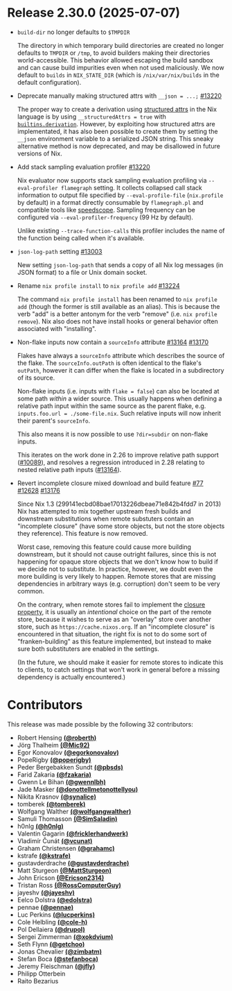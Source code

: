 # Release 2.30.0 (2025-07-07)

- `build-dir` no longer defaults to `$TMPDIR`

  The directory in which temporary build directories are created no longer defaults
  to `TMPDIR` or `/tmp`, to avoid builders making their directories
  world-accessible. This behavior allowed escaping the build sandbox and can
  cause build impurities even when not used maliciously. We now default to `builds`
  in `NIX_STATE_DIR` (which is `/nix/var/nix/builds` in the default configuration).

- Deprecate manually making structured attrs with `__json = ...;` [#13220](https://github.com/NixOS/nix/pull/13220)

  The proper way to create a derivation using [structured attrs] in the Nix language is by using `__structuredAttrs = true` with [`builtins.derivation`].
  However, by exploiting how structured attrs are implementated, it has also been possible to create them by setting the `__json` environment variable to a serialized JSON string.
  This sneaky alternative method is now deprecated, and may be disallowed in future versions of Nix.

  [structured attrs]: @docroot@/language/advanced-attributes.md#adv-attr-structuredAttrs
  [`builtins.derivation`]: @docroot@/language/builtins.html#builtins-derivation

- Add stack sampling evaluation profiler [#13220](https://github.com/NixOS/nix/pull/13220)

  Nix evaluator now supports stack sampling evaluation profiling via `--eval-profiler flamegraph` setting.
  It collects collapsed call stack information to output file specified by
  `--eval-profile-file` (`nix.profile` by default) in a format directly consumable
  by `flamegraph.pl` and compatible tools like [speedscope](https://speedscope.app/).
  Sampling frequency can be configured via `--eval-profiler-frequency` (99 Hz by default).

  Unlike existing `--trace-function-calls` this profiler includes the name of the function
  being called when it's available.

- `json-log-path` setting [#13003](https://github.com/NixOS/nix/pull/13003)

  New setting `json-log-path` that sends a copy of all Nix log messages (in JSON format) to a file or Unix domain socket.

- Rename `nix profile install` to `nix profile add` [#13224](https://github.com/NixOS/nix/pull/13224)

  The command `nix profile install` has been renamed to `nix profile add` (though the former is still available as an alias). This is because the verb "add" is a better antonym for the verb "remove" (i.e. `nix profile remove`). Nix also does not have install hooks or general behavior often associated with "installing".

- Non-flake inputs now contain a `sourceInfo` attribute [#13164](https://github.com/NixOS/nix/issues/13164) [#13170](https://github.com/NixOS/nix/pull/13170)

  Flakes have always a `sourceInfo` attribute which describes the source of the flake.
  The `sourceInfo.outPath` is often identical to the flake's `outPath`, however it can differ when the flake is located in a subdirectory of its source.

  Non-flake inputs (i.e. inputs with `flake = false`) can also be located at some path _within_ a wider source.
  This usually happens when defining a relative path input within the same source as the parent flake, e.g. `inputs.foo.url = ./some-file.nix`.
  Such relative inputs will now inherit their parent's `sourceInfo`.

  This also means it is now possible to use `?dir=subdir` on non-flake inputs.

  This iterates on the work done in 2.26 to improve relative path support ([#10089](https://github.com/NixOS/nix/pull/10089)),
  and resolves a regression introduced in 2.28 relating to nested relative path inputs ([#13164](https://github.com/NixOS/nix/issues/13164)).

- Revert incomplete closure mixed download and build feature [#77](https://github.com/NixOS/nix/issues/77) [#12628](https://github.com/NixOS/nix/issues/12628) [#13176](https://github.com/NixOS/nix/pull/13176)

  Since Nix 1.3 (299141ecbd08bae17013226dbeae71e842b4fdd7 in 2013) Nix has attempted to mix together upstream fresh builds and downstream substitutions when remote substuters contain an "incomplete closure" (have some store objects, but not the store objects they reference).
  This feature is now removed.

  Worst case, removing this feature could cause more building downstream, but it should not cause outright failures, since this is not happening for opaque store objects that we don't know how to build if we decide not to substitute.
  In practice, however, we doubt even the more building is very likely to happen.
  Remote stores that are missing dependencies in arbitrary ways (e.g. corruption) don't seem to be very common.

  On the contrary, when remote stores fail to implement the [closure property](@docroot@/store/store-object.md#closure-property), it is usually an *intentional* choice on the part of the remote store, because it wishes to serve as an "overlay" store over another store, such as `https://cache.nixos.org`.
  If an "incomplete closure" is encountered in that situation, the right fix is not to do some sort of "franken-building" as this feature implemented, but instead to make sure both substituters are enabled in the settings.

  (In the future, we should make it easier for remote stores to indicate this to clients, to catch settings that won't work in general before a missing dependency is actually encountered.)


# Contributors


This release was made possible by the following 32 contributors:

- Robert Hensing [**(@roberth)**](https://github.com/roberth)
- Jörg Thalheim [**(@Mic92)**](https://github.com/Mic92)
- Egor Konovalov [**(@egorkonovalov)**](https://github.com/egorkonovalov)
- PopeRigby [**(@poperigby)**](https://github.com/poperigby)
- Peder Bergebakken Sundt [**(@pbsds)**](https://github.com/pbsds)
- Farid Zakaria [**(@fzakaria)**](https://github.com/fzakaria)
- Gwenn Le Bihan [**(@gwennlbh)**](https://github.com/gwennlbh)
- Jade Masker [**(@donottellmetonottellyou)**](https://github.com/donottellmetonottellyou)
- Nikita Krasnov [**(@synalice)**](https://github.com/synalice)
- tomberek [**(@tomberek)**](https://github.com/tomberek)
- Wolfgang Walther [**(@wolfgangwalther)**](https://github.com/wolfgangwalther)
- Samuli Thomasson [**(@SimSaladin)**](https://github.com/SimSaladin)
- h0nIg [**(@h0nIg)**](https://github.com/h0nIg)
- Valentin Gagarin [**(@fricklerhandwerk)**](https://github.com/fricklerhandwerk)
- Vladimír Čunát [**(@vcunat)**](https://github.com/vcunat)
- Graham Christensen [**(@grahamc)**](https://github.com/grahamc)
- kstrafe [**(@kstrafe)**](https://github.com/kstrafe)
- gustavderdrache [**(@gustavderdrache)**](https://github.com/gustavderdrache)
- Matt Sturgeon [**(@MattSturgeon)**](https://github.com/MattSturgeon)
- John Ericson [**(@Ericson2314)**](https://github.com/Ericson2314)
- Tristan Ross [**(@RossComputerGuy)**](https://github.com/RossComputerGuy)
- jayeshv [**(@jayeshv)**](https://github.com/jayeshv)
- Eelco Dolstra [**(@edolstra)**](https://github.com/edolstra)
- pennae [**(@pennae)**](https://github.com/pennae)
- Luc Perkins [**(@lucperkins)**](https://github.com/lucperkins)
- Cole Helbling [**(@cole-h)**](https://github.com/cole-h)
- Pol Dellaiera [**(@drupol)**](https://github.com/drupol)
- Sergei Zimmerman [**(@xokdvium)**](https://github.com/xokdvium)
- Seth Flynn [**(@getchoo)**](https://github.com/getchoo)
- Jonas Chevalier [**(@zimbatm)**](https://github.com/zimbatm)
- Stefan Boca [**(@stefanboca)**](https://github.com/stefanboca)
- Jeremy Fleischman [**(@jfly)**](https://github.com/jfly)
- Philipp Otterbein
- Raito Bezarius
